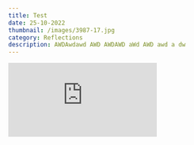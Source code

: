 ```yaml
---
title: Test
date: 25-10-2022
thumbnail: /images/3987-17.jpg
category: Reflections
description: AWDAwdawd AWD AWDAWD aWd AWD awd a dw
---
```

<div class="video-container"><iframe class="youtube-embed" src="https://www.youtube.com/embed/https://www.youtube.com/watch?v=2nnnSR-Rth4" frameBorder="0" allow="accelerometer; autoplay; clipboard-write; encrypted-media; gyroscope; picture-in-picture" allowFullScreen> </iframe></div>